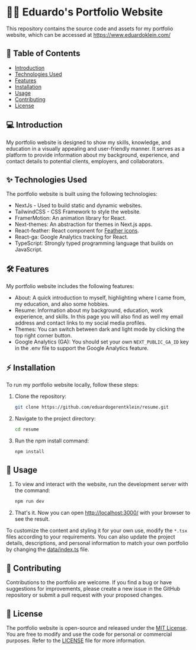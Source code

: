 🐱‍💻 Eduardo's Portfolio Website
=================================

This repository contains the source code and assets for my portfolio website, which can be accessed at <https://www.eduardoklein.com/>

🔖 Table of Contents
-----------------

-   [Introduction](https://github.com/eduardogerentklein/resume#-introduction)
-   [Technologies Used](https://github.com/eduardogerentklein/resume#-technologies-used)
-   [Features](https://github.com/eduardogerentklein/resume#-features)
-   [Installation](https://github.com/eduardogerentklein/resume#-installation)
-   [Usage](https://github.com/eduardogerentklein/resume#-usage)
-   [Contributing](https://github.com/eduardogerentklein/resume#-contributing)
-   [License](https://github.com/eduardogerentklein/resume#-license)

💻 Introduction
------------

My portfolio website is designed to show my skills, knowledge, and education in a visually appealing and user-friendly manner. It serves as a platform to provide information about my background, experience, and contact details to potential clients, employers, and collaborators.

✨ Technologies Used
-----------------

The portfolio website is built using the following technologies:

-   NextJs - Used to build static and dynamic websites.
-   TailwindCSS - CSS Framework to style the website.
-   FramerMotion: An animation library for React.
-   Next-themes: An abstraction for themes in Next.js apps.
-   React-feather: React component for [Feather icons](https://feathericons.com/).
-   React-ga: Google Analytics tracking for React.
-   TypeScript: Strongly typed programming language that builds on JavaScript.

🛠 Features
--------

My portfolio website includes the following features:

-   About: A quick introduction to myself, highlighting where I came from, my education, and also some hobbies.
-   Resume: Information about my background, education, work experience, and skills. In this page you will also find as well my email address and contact links to my social media profiles.
-   Themes: You can switch between dark and light mode by clicking the top right corner button.
-   Google Analytics (GA): You should set your own `NEXT_PUBLIC_GA_ID` key in the .env file to support the Google Analytics feature.

⚡ Installation
------------

To run my portfolio website locally, follow these steps:

1.  Clone the repository:

    ```sh
    git clone https://github.com/eduardogerentklein/resume.git
    ```

2.  Navigate to the project directory:

    ```sh
    cd resume
    ```

3.  Run the npm install command:

    ```sh
    npm install
    ```

🚀 Usage
-----

1. To view and interact with the website, run the development server with the command: 

    ```sh
    npm run dev
    ```

2. That's it. Now you can open <http://localhost:3000/> with your browser to see the result.

To customize the content and styling it for your own use, modify the `*.tsx` files according to your requirements. You can also update the project details, descriptions, and personal information to match your own portfolio by changing the [data/index.ts](https://github.com/eduardogerentklein/resume/blob/main/src/data/index.ts) file.

🤝 Contributing
------------

Contributions to the portfolio are welcome. If you find a bug or have suggestions for improvements, please create a new issue in the GitHub repository or submit a pull request with your proposed changes.

📝 License
-------

The portfolio website is open-source and released under the [MIT License](https://opensource.org/licenses/MIT). You are free to modify and use the code for personal or commercial purposes. Refer to the [LICENSE](https://github.com/eduardogerentklein/resume/blob/main/LICENSE) file for more information.
